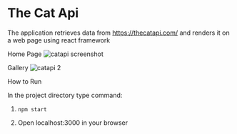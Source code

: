 # The Cat Api

The application retrieves data from https://thecatapi.com/ and renders it on a web  page using react framework

Home Page
![catapi screenshot](https://user-images.githubusercontent.com/71329612/173402881-dd899de2-7e78-4364-b4f1-9f9f42366b39.png)

Gallery
![catapi 2](https://user-images.githubusercontent.com/71329612/173403547-23e03650-b42a-4f56-81df-fc104a158dac.png)


How to Run

In the project directory type command:
1. `npm start`

2.  Open localhost:3000 in your browser
